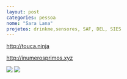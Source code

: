 ```yaml
---
layout: post
categories: pessoa
nome: "Sara Lana"
projetos: drinkme,sensores, SAF, DEL, SIES
---
```




http://touca.ninja

http://inumerosprimos.xyz

![](https://suss-urro.hotglue.me/?00000x6.head.14248448641)
![](https://suss-urro.hotglue.me/?00000x5.head.142301192816)

